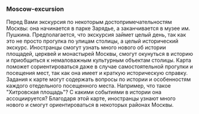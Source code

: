 ### Moscow-excursion
Перед Вами экскурсия по некоторым достопримечательностям Москвы: она начинается в парке Зарядье, а заканчивается в музее им. Пушкина. 
Предполагается, что экскурсия займет целый день, так как это не просто прогулка по улицам столицы, а целый исторический экскурс. 
Иностранцы смогут узнать много нового об истории площадей, церквей и монастырей Москвы, смогут окунуться в историю и приобщиться к немаловажным культурным объектам столицы.
Карта поможет сориентироваться даже в случае самостоятельной прогулки и посещения мест, так как она имеет и краткую историческую справку.
Задания к карте могут содержать вопросы по истории и особенностям каждого отедельного посещенного места. Например, что такое "Хитровская площадь"? С какими событиями в истории она ассоциируется?
Благодаря этой карте, иностранцы узнают много нового и смогут ориентироваться в некоторых районах Москвы.

